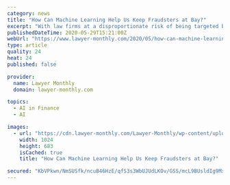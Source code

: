 ```yaml
---
category: news
title: "How Can Machine Learning Help Us Keep Fraudsters at Bay?"
excerpt: "With law firms at a disproportionate risk of being targeted by cybercriminals, new technology must be adopted in order to safeguard company and client information."
publishedDateTime: 2020-05-29T15:21:00Z
webUrl: "https://www.lawyer-monthly.com/2020/05/how-can-machine-learning-help-us-keep-fraudsters-at-bay/"
type: article
quality: 24
heat: 24
published: false

provider:
  name: Lawyer Monthly
  domain: lawyer-monthly.com

topics:
  - AI in Finance
  - AI

images:
  - url: "https://cdn.lawyer-monthly.com/Lawyer-Monthly/wp-content/uploads/2020/05/iStock-694747976-1024x683.jpg"
    width: 1024
    height: 683
    isCached: true
    title: "How Can Machine Learning Help Us Keep Fraudsters at Bay?"

secured: "KbVPkwn/NmSUSfk/ncuB46HzE/qfS3s3WbUJUdLKOv/GSS/mcL9BUsldIg9MxV9t0oZx82N+7gn4D6L9+lEaNNfIUhHw8XsCLVgilU/Tv5fdL1mLFLfnZ077GqrDZwIsEcXRgZt9VOowmlirR6epWvrdrtbX3vsMxlv8MA2nCBy4mwVZIcQmJePMKUt1BKG8m3RBpW4778rmXj1F8PYHWrzD8YCPr6SBpN9Bep8qgRXF2Ob2hkkrU2UJ/JbU8CIGhCN/y3FgFPfYvmazbLpKMUeTjnm4MstoLia9VosFyP79YJZCzB0ciZHlLY17HhHgQRsWnCafZIk9kWGVuuDmVRkOBaW3DCiMrqDCITBbWwm5r1V/d5jOk1XZwCG5QpKbLGzzTjqwb3yQ9179/7QfKimV+SgxiTDAQrVS7I6e4QnJd4AugPNI28Akx5iNPGC6LWQpR4ZPiJiZxk0YMORDD3vndj8tW/Bxj/tDoXkN4Mc=;UZTOnnmuGFzzVQDNhHxS+w=="
---
```


